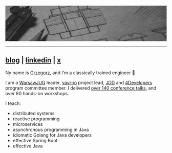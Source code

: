 ![](./banner.jpg)

----

## [blog](https://4comprehension.com) | [linkedin](https://www.linkedin.com/in/gpiwowarek/) | [x](https://x.com/pivovarit)

Ny name is [Grzegorz](https://youtu.be/JUFlIW_m33I), and I'm a classically trained engineer 👋

I am a [WarsawJUG](https://warszawa.jug.pl) leader, [vavr-io](https://github.com/vavr-io/vavr) project lead, [JDD](http://jdd.org.pl) and [4Developers](https://4developers.org.pl) program committee member. I delivered [over 140 conference talks](https://pivovarit.github.io/talks/), and over 80 hands-on workshops.


I teach:
- distributed systems
- reactive programming
- microservices
- asynchronous programming in Java
- idiomatic Golang for Java developers
- effective Spring Boot
- effective Java


